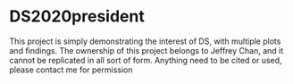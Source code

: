 # DS2020president
This project is simply demonstrating the interest of DS, with multiple plots and findings. 
The ownership of this project belongs to Jeffrey Chan, and it cannot be replicated in all sort of form.
Anything need to be cited or used, please contact me for permission

